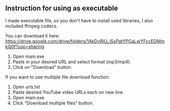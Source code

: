 ## Instruction for using as executable
I made executable file, so you don't have to install used libraries, I also included ffmpeg codecs.

You can download it here: https://drive.google.com/drive/folders/1AkDvRIU_jSsPatYPGaLwYFccEDMmkQ0f?usp=sharing

1. Open main.exe
2. Paste in your desired URL and select format (mp3/mp4).
3. Click on "Download" button.

If you want to use multiple file download function:
1. Open urls.txt
2. Paste desired YouTube video URLs each on new line.
3. Open main.exe
4. Click "Download multiple files" button.
